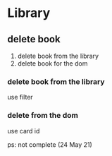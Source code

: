 # Library

## delete book

1. delete book from the library
2. delete book for the dom

### delete book from the library

use filter

### delete from the dom

use card id


ps: not complete (24 May 21)
